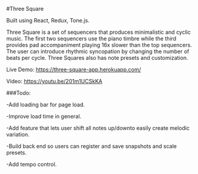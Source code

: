 #Three Square

Built using React, Redux, Tone.js.

Three Square is a set of sequencers that produces minimalistic and cyclic music. The first two sequencers use the piano timbre while the third provides pad accompaniment playing 16x slower than the top sequencers. The user can introduce rhythmic syncopation by changing the number of beats per cycle. Three Squares also has note presets and customization.

Live Demo: https://three-square-app.herokuapp.com/

Video: https://youtu.be/201m1UCSkKA

###Todo:

-Add loading bar for page load.

-Improve load time in general.

-Add feature that lets user shift all notes up/downto easily create melodic variation.

-Build back end so users can register and save snapshots and scale presets.

-Add tempo control.
